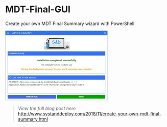 # MDT-Final-GUI
Create your own MDT Final Summary wizard with PowerShell

![alt text](https://github.com/damienvanrobaeys/MDT-Final-GUI/blob/master/Install_OK_with_error.jpg)

> *View the full blog post here*
http://www.systanddeploy.com/2018/11/create-your-own-mdt-final-summary.html

